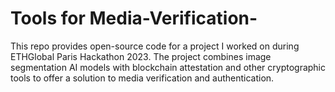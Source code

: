# Tools for Media-Verification-
This repo provides open-source code for a project I worked on during ETHGlobal Paris Hackathon 2023. The project combines image segmentation AI models with blockchain attestation and other cryptographic tools to offer a solution to media verification and authentication. 
